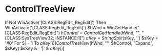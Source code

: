 # ControlTreeView
 If Not WinActive('[CLASS:RegEdit_RegEdit]') Then WinActivate('[CLASS:RegEdit_RegEdit]')        $hWnd = WinGetHandle("[CLASS:RegEdit_RegEdit]")      $hControl = ControlGetHandle($hWnd, "", "[CLASS:SysTreeView32; INSTANCE:1]")        $aKey = StringSplit($sKey, '')      $sKey = '#0'      For $i = 1 To $aKey[0]          ControlTreeView($hWnd, "", $hControl, "Expand", $sKey)          $sKey &amp;= '|' &amp; $aKey[$i]
